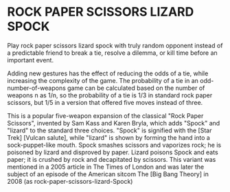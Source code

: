 # ROCK PAPER SCISSORS LIZARD SPOCK

Play rock paper scissors lizard spock with truly random opponent instead of a predictable friend to break a tie, resolve a dilemma, or kill time before an important event.

Adding new gestures has the effect of reducing the odds of a tie, while increasing the complexity of the game. The probability of a tie in an odd-number-of-weapons game can be calculated based on the number of weapons n as 1/n, so the probability of a tie is 1/3 in standard rock paper scissors, but 1/5 in a version that offered five moves instead of three.

This is a popular five-weapon expansion of the classical "Rock Paper Scissors", invented by Sam Kass and Karen Bryla, which adds "Spock" and "lizard" to the standard three choices. "Spock" is signified with the [Star Trek] [Vulcan salute], while "lizard" is shown by forming the hand into a sock-puppet-like mouth. Spock smashes scissors and vaporizes rock; he is poisoned by lizard and disproved by paper. Lizard poisons Spock and eats paper; it is crushed by rock and decapitated by scissors. This variant was mentioned in a 2005 article in The Times of London and was later the subject of an episode of the American sitcom The [Big Bang Theory] in 2008 (as rock-paper-scissors-lizard-Spock)
